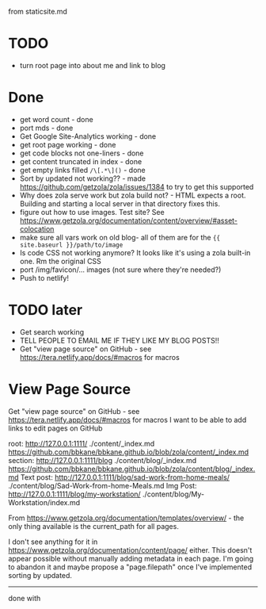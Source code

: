 from staticsite.md

# TODO

- turn root page into about me and link to blog

# Done

- get word count - done
- port mds - done
- Get Google Site-Analytics working - done
- get root page working - done
- get code blocks not one-liners - done
- get content truncated in index - done
- get empty links filled `/\[.*\]()` - done
- Sort by updated not working?? - made https://github.com/getzola/zola/issues/1384 to try to get this supported
- Why does zola serve work but zola build not? - HTML expects a root. Building and starting a local server in that directory fixes this.
- figure out how to use images. Test site? See https://www.getzola.org/documentation/content/overview/#asset-colocation
- make sure all vars work on old blog- all of them are for the `{{ site.baseurl }}/path/to/image`
- Is code CSS not working anymore? It looks like it's using a zola built-in one. Rm the original CSS
- port /img/favicon/... images (not sure where they're needed?)
- Push to netlify!

# TODO later

- Get search working
- TELL PEOPLE TO EMAIL ME IF THEY LIKE MY BLOG POSTS!!
- Get "view page source" on GitHub - see https://tera.netlify.app/docs/#macros for macros

# View Page Source

Get "view page source" on GitHub - see https://tera.netlify.app/docs/#macros for macros
I want to be able to add links to edit pages on GitHub

root:
    http://127.0.0.1:1111/
    ./content/_index.md
    https://github.com/bbkane/bbkane.github.io/blob/zola/content/_index.md
section:
    http://127.0.0.1:1111/blog
    ./content/blog/_index.md
    https://github.com/bbkane/bbkane.github.io/blob/zola/content/blog/_index.md
Text post:
    http://127.0.0.1:1111/blog/sad-work-from-home-meals/
    ./content/blog/Sad-Work-from-home-Meals.md
Img Post:
    http://127.0.0.1:1111/blog/my-workstation/
    ./content/blog/My-Workstation/index.md

From https://www.getzola.org/documentation/templates/overview/ - the only thing available is the current_path for all pages.

I don't see anything for it in
https://www.getzola.org/documentation/content/page/ either. This doesn't appear
possible without manually adding metadata in each page. I'm going to abandon it
and maybe propose a "page.filepath" once I've implemented sorting by updated.

---
done with 
